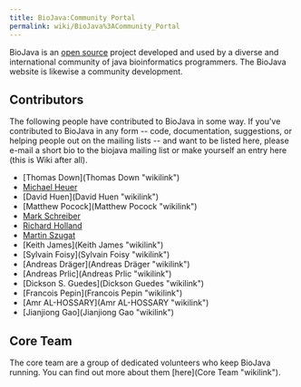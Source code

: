 ```yaml
---
title: BioJava:Community Portal
permalink: wiki/BioJava%3ACommunity_Portal
---
```


BioJava is an [open source](wp:open_source "wikilink") project developed
and used by a diverse and international community of java bioinformatics
programmers. The BioJava website is likewise a community development.

Contributors
------------

The following people have contributed to BioJava in some way. If you've
contributed to BioJava in any form -- code, documentation, suggestions,
or helping people out on the mailing lists -- and want to be listed
here, please e-mail a short bio to the biojava mailing list or make
yourself an entry here (this is Wiki after all).

-   [Thomas Down](Thomas Down "wikilink")
-   [Michael Heuer](User:Heuermh "wikilink")
-   [David Huen](David Huen "wikilink")
-   [Matthew Pocock](Matthew Pocock "wikilink")
-   [Mark Schreiber](User:Mark "wikilink")
-   [Richard Holland](User:Rholland "wikilink")
-   [Martin Szugat](User:Martin "wikilink")
-   [Keith James](Keith James "wikilink")
-   [Sylvain Foisy](Sylvain Foisy "wikilink")
-   [Andreas Dräger](Andreas Dräger "wikilink")
-   [Andreas Prlic](Andreas Prlic "wikilink")
-   [Dickson S. Guedes](Dickson Guedes "wikilink")
-   [Francois Pepin](Francois Pepin "wikilink")
-   [Amr AL-HOSSARY](Amr AL-HOSSARY "wikilink")
-   [Jianjiong Gao](Jianjiong Gao "wikilink")

Core Team
---------

The core team are a group of dedicated volunteers who keep BioJava
running. You can find out more about them [here](Core Team "wikilink").
